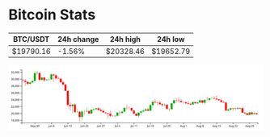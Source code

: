 # Bitcoin Stats

BTC/USDT|24h change|24h high|24h low|
|---|---|---|---|
|$19790.16|-1.56%|$20328.46|$19652.79|

<img src="./chart.svg">
